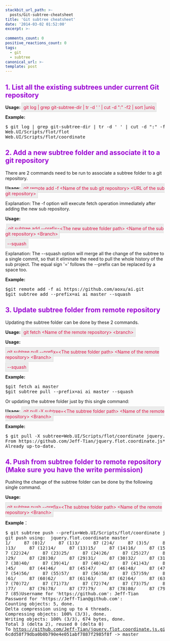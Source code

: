 ```yaml
---
stackbit_url_path: >-
  posts/Git-subtree-cheatsheet
title: 'Git subtree cheatsheet'
date: '2014-03-02 01:52:00'
excerpt: >-
  
comments_count: 0
positive_reactions_count: 0
tags: 
  - git
  - subtree
canonical_url: >-
template: post
---
```

<h2><span style="color: #9b00d3">1. List all the existing subtrees under current Git repository</span></h2>  <p><strong>Usage: </strong><span style="border-top: #d9d9d9 1px solid; border-right: #d9d9d9 1px solid; border-bottom: #d9d9d9 1px solid; color: #de1144; padding-bottom: 5px; padding-top: 5px; padding-left: 5px; border-left: #d9d9d9 1px solid; padding-right: 5px; background-color: #ececec">git log | grep git-subtree-dir | tr -d ' ' | cut -d &quot;:&quot; -f2 | sort |uniq</span></p>  <p><strong>Example:</strong></p>  <pre class="cmd">$ git log | grep git-subtree-dir | tr -d ' ' | cut -d &quot;:&quot; -f2 | sort |uniq
Web.UI/Scripts/flot/flot
Web.UI/Scripts/flot/coordinate</pre>

<h2><span style="color: #9b00d3">2. Add a new subtree folder and associate it to a git repository</span></h2>

<p>There are 2 commands need to be run to associate a subtree folder to a git repository.</p>

<p><strong>Usage: </strong><span style="border-top: #d9d9d9 1px solid; border-right: #d9d9d9 1px solid; border-bottom: #d9d9d9 1px solid; color: #de1144; padding-bottom: 5px; padding-top: 5px; padding-left: 5px; border-left: #d9d9d9 1px solid; padding-right: 5px; background-color: #ececec">git remote add -f &lt;Name of the sub git repository&gt; &lt;URL of the sub git repository&gt;</span></p>

<p>Explanation: The -f option will execute fetch operation immediately after adding the new sub repository.</p>

<p><strong>Usage:</strong></p>

<p><strong>&#160;</strong><span style="border-top: #d9d9d9 1px solid; border-right: #d9d9d9 1px solid; border-bottom: #d9d9d9 1px solid; color: #de1144; padding-bottom: 5px; padding-top: 5px; padding-left: 5px; border-left: #d9d9d9 1px solid; padding-right: 5px; background-color: #ececec">git subtree add --prefix=&lt;The new subtree folder path&gt; &lt;Name of the sub git repository&gt; &lt;Branch&gt;</span></p>

<p><span style="border-top: #d9d9d9 1px solid; border-right: #d9d9d9 1px solid; border-bottom: #d9d9d9 1px solid; color: #de1144; padding-bottom: 5px; padding-top: 5px; padding-left: 5px; border-left: #d9d9d9 1px solid; padding-right: 5px; background-color: #ececec">--squash</span></p>

<p>Explanation: The --squash option will merge all the change of the subtree to a single commit, so that it eliminate the need to pull the whole history of the sub project. The equal sign '=' follows the --prefix can be replaced by a space too.</p>

<p><strong>Example:</strong></p>

<pre class="cmd">$git remote add -f ai https://github.com/aoxu/ai.git&#160;&#160; <br />$git subtree add --prefix=ai ai master --squash&#160; </pre>

<h2><span style="color: #9b00d3">3. Update subtree folder from remote repository</span></h2>

<p>Updating the subtree folder can be done by these 2 commands.</p>

<p><strong>Usage: </strong><span style="border-top: #d9d9d9 1px solid; border-right: #d9d9d9 1px solid; border-bottom: #d9d9d9 1px solid; color: #de1144; padding-bottom: 5px; padding-top: 5px; padding-left: 5px; border-left: #d9d9d9 1px solid; padding-right: 5px; background-color: #ececec">git fetch &lt;Name of the remote repository&gt; &lt;branch&gt;</span></p>

<p><strong>Usage: </strong></p>

<p><span style="border-top: #d9d9d9 1px solid; border-right: #d9d9d9 1px solid; border-bottom: #d9d9d9 1px solid; color: #de1144; padding-bottom: 5px; padding-top: 5px; padding-left: 5px; border-left: #d9d9d9 1px solid; padding-right: 5px; background-color: #ececec">git subtree pull --prefix=&lt;The subtree folder path&gt; &lt;Name of the remote repository&gt; &lt;Branch&gt; </span></p>

<p><span style="border-top: #d9d9d9 1px solid; border-right: #d9d9d9 1px solid; border-bottom: #d9d9d9 1px solid; color: #de1144; padding-bottom: 5px; padding-top: 5px; padding-left: 5px; border-left: #d9d9d9 1px solid; padding-right: 5px; background-color: #ececec">--squash</span></p>

<p><strong>Example:</strong></p>

<pre class="cmd">$git fetch ai master
$git subtree pull --prefix=ai ai master --squash</pre>

<p>Or updating the subtree folder just by this single command:</p>

<p><strong>Usage: </strong><span style="border-top: #d9d9d9 1px solid; border-right: #d9d9d9 1px solid; border-bottom: #d9d9d9 1px solid; color: #de1144; padding-bottom: 5px; padding-top: 5px; padding-left: 5px; border-left: #d9d9d9 1px solid; padding-right: 5px; background-color: #ececec">git pull -X subtree=&lt;The subtree folder path&gt; &lt;Name of the remote repository&gt; &lt;Branch&gt;</span></p>

<p><strong>Example:</strong></p>

<pre class="cmd">$ git pull -X subtree=Web.UI/Scripts/flot/coordinate jquery.flot.coordinate master
From https://github.com/Jeff-Tian/jquery.flot.coordinate.js* branch            master     -&gt; FETCH_HEAD
Already up-to-date.</pre>

<h2><span style="color: #9b00d3">4. Push from subtree folder to remote repository (Make sure you have the write permission)</span></h2>

<p>Pushing the change of the subtree folder can be done by the following single command.</p>

<p><strong>Usage: </strong></p>

<p><span style="border-top: #d9d9d9 1px solid; border-right: #d9d9d9 1px solid; border-bottom: #d9d9d9 1px solid; color: #de1144; padding-bottom: 5px; padding-top: 5px; padding-left: 5px; border-left: #d9d9d9 1px solid; padding-right: 5px; background-color: #ececec">git subtree push --prefix=&lt;The subtree folder path&gt; &lt;Name of the remote repository&gt; &lt;Branch&gt;</span></p>

<p><strong>Example</strong>：</p>

<pre class="cmd">$ git subtree push --prefix=Web.UI/Scripts/flot/coordinate jquery.flot.coordinate master
git push using:  jquery.flot.coordinate master
1/     87 (0)2/     87 (1)3/     87 (2)4/     87 (3)5/     87 (4)6/     87 (5)7/87 (6)8/     87 (7)9/     87 (8)10/     87 (9)11/     87 (10)12/     87 (11
)13/     87 (12)14/     87 (13)15/     87 (14)16/     87 (15)17/     87 (16)18/87 (17)19/     87 (18)20/     87 (19)21/     87 (20)22/     87 (21)23/     8
7 (22)24/     87 (23)25/     87 (24)26/     87 (25)27/     87 (26)28/     87 (27
)29/     87 (28)30/     87 (29)31/     87 (30)32/     87 (31)33/     87 (32)34/87 (33)35/     87 (34)36/     87 (35)37/     87 (36)38/     87 (37)39/     8
7 (38)40/     87 (39)41/     87 (40)42/     87 (41)43/     87 (42)44/     87 (43
)45/     87 (44)46/     87 (45)47/     87 (46)48/     87 (47)49/     87 (48)50/87 (49)51/     87 (50)52/     87 (51)53/     87 (52)54/     87 (53)55/     8
7 (54)56/     87 (55)57/     87 (56)58/     87 (57)59/     87 (58)60/     87 (59
)61/     87 (60)62/     87 (61)63/     87 (62)64/     87 (63)65/     87 (64)66/87 (65)67/     87 (66)68/     87 (67)69/     87 (68)70/     87 (69)71/     8
7 (70)72/     87 (71)73/     87 (72)74/     87 (73)75/     87 (74)76/     87 (75
)77/     87 (76)78/     87 (77)79/     87 (78)80/     87 (79)81/     87 (80)82/87 (81)83/     87 (82)84/     87 (83)85/     87 (84)86/     87 (84)87/     8
7 (85)Username for 'https://github.com': Jeff-Tian
Password for 'https://Jeff-Tian@github.com':
Counting objects: 5, done.
Delta compression using up to 4 threads.
Compressing objects: 100% (3/3), done.
Writing objects: 100% (3/3), 674 bytes, done.
Total 3 (delta 2), reused 0 (delta 0)
To <a href="https://github.com/Jeff-Tian/jquery.flot.coordinate.js.git2b45e6b..6cdd58f">https://github.com/Jeff-Tian/jquery.flot.coordinate.js.git2b45e6b..6cdd58f</a>  <br />6cdd58f79dba0b0b790e4e051abf7887f2985f8f -&gt; master</pre>